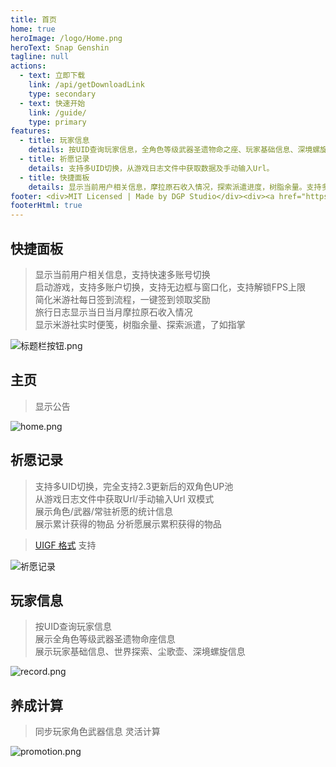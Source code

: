 ```yaml
---
title: 首页
home: true
heroImage: /logo/Home.png
heroText: Snap Genshin
tagline: null
actions:
  - text: 立即下载
    link: /api/getDownloadLink
    type: secondary
  - text: 快速开始
    link: /guide/
    type: primary
features:
  - title: 玩家信息
    details: 按UID查询玩家信息，全角色等级武器圣遗物命之座、玩家基础信息、深境螺旋信息
  - title: 祈愿记录
    details: 支持多UID切换，从游戏日志文件中获取数据及手动输入Url。
  - title: 快捷面板
    details: 显示当前用户相关信息，摩拉原石收入情况，探索派遣进度，树脂余量。支持多账号切换，启动游戏支持无边框与窗口化，解锁FPS。一键领取签到奖励。
footer: <div>MIT Licensed | Made by DGP Studio</div><div><a href="https://beian.miit.gov.cn" target="_blank">辽ICP备2022000967号</a></div>
footerHtml: true
---
```


## 快捷面板

> 显示当前用户相关信息，支持快速多账号切换  
> 启动游戏，支持多账户切换，支持无边框与窗口化，支持解锁FPS上限  
> 简化米游社每日签到流程，一键签到领取奖励  
> 旅行日志显示当日当月摩拉原石收入情况   
> 显示米游社实时便笺，树脂余量、探索派遣，了如指掌

![标题栏按钮.png](/img/titlebarbuttons.png)

## 主页

> 显示公告

![home.png](/img/home.png)

## 祈愿记录

> 支持多UID切换，完全支持2.3更新后的双角色UP池  
> 从游戏日志文件中获取Url/手动输入Url 双模式  
> 展示角色/武器/常驻祈愿的统计信息  
> 展示累计获得的物品 分祈愿展示累积获得的物品

> [UIGF 格式](https://github.com/DGP-Studio/Snap.Genshin/wiki/StandardFormat) 支持

![祈愿记录](/img/gacha.png)

## 玩家信息

> 按UID查询玩家信息  
> 展示全角色等级武器圣遗物命座信息  
> 展示玩家基础信息、世界探索、尘歌壶、深境螺旋信息

![record.png](/img/record.png)

## 养成计算

> 同步玩家角色武器信息
> 灵活计算

![promotion.png](/img/promotion.png)
